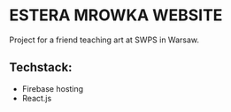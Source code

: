 # ESTERA MROWKA WEBSITE

Project for a friend teaching art at SWPS in Warsaw. 

## Techstack:
* Firebase hosting
* React.js 

